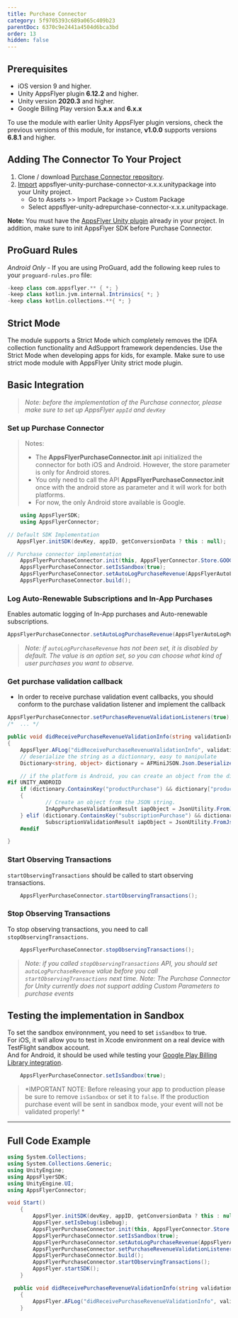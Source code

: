 ```yaml
---
title: Purchase Connector
category: 5f9705393c689a065c409b23
parentDoc: 6370c9e2441a4504d6bca3bd
order: 13
hidden: false
---
```


## Prerequisites

- iOS version 9 and higher.
- Unity AppsFlyer plugin **6.12.2** and higher.
- Unity version **2020.3** and higher.
- Google Billing Play version **5.x.x** and **6.x.x**

To use the module with earlier Unity AppsFlyer plugin versions, check the previous versions of this module, for instance, **v1.0.0** supports versions **6.8.1** and higher.

## Adding The Connector To Your Project

1. Clone / download [Purchase Connector repository](https://github.com/AppsFlyerSDK/appsflyer-unity-purchase-connector).
2. [Import](https://docs.unity3d.com/Manual/AssetPackages.html) appsflyer-unity-purchase-connector-x.x.x.unitypackage  into your Unity project.
    - Go to Assets >> Import Package >> Custom Package
    - Select appsflyer-unity-adrepurchase-connector-x.x.x.unitypackage.

**Note:** You must have the [AppsFlyer Unity plugin](https://github.com/AppsFlyerSDK/appsflyer-unity-plugin) already in your project. In addition, make sure to init AppsFlyer SDK before Purchase Connector.

## ProGuard Rules

*Android Only* - If you are using ProGuard, add the following keep rules to your `proguard-rules.pro` file:

```groovy
-keep class com.appsflyer.** { *; }
-keep class kotlin.jvm.internal.Intrinsics{ *; }
-keep class kotlin.collections.**{ *; }
```
## Strict Mode
The module supports a Strict Mode which completely removes the IDFA collection functionality and AdSupport framework dependencies. Use the Strict Mode when developing apps for kids, for example.
Make sure to use strict mode module with AppsFlyer Unity strict mode plugin.

## Basic Integration

> *Note: before the implementation of the Purchase connector, please make sure to set up AppsFlyer `appId` and `devKey`*

### Set up Purchase Connector

> Notes:
>
> - The **AppsFlyerPurchaseConnector.init** api initialized the connector for both iOS and Android. However, the store parameter is only for Android stores.
> - You only need to call the API **AppsFlyerPurchaseConnector.init** once with the android store as parameter and it will work for both platforms.
> - For now, the only Android store available is Google.

```c#
    using AppsFlyerSDK;
    using AppsFlyerConnector;

// Default SDK Implementation
   AppsFlyer.initSDK(devKey, appID, getConversionData ? this : null);

// Purchase connector implementation 
    AppsFlyerPurchaseConnector.init(this, AppsFlyerConnector.Store.GOOGLE);
    AppsFlyerPurchaseConnector.setIsSandbox(true);
    AppsFlyerPurchaseConnector.setAutoLogPurchaseRevenue(AppsFlyerAutoLogPurchaseRevenueOptions.AppsFlyerAutoLogPurchaseRevenueOptionsAutoRenewableSubscriptions, AppsFlyerAutoLogPurchaseRevenueOptions.AppsFlyerAutoLogPurchaseRevenueOptionsInAppPurchases);
    AppsFlyerPurchaseConnector.build();

```

### Log Auto-Renewable Subscriptions and In-App Purchases

Enables automatic logging of In-App purchases and Auto-renewable subscriptions.

```c#
AppsFlyerPurchaseConnector.setAutoLogPurchaseRevenue(AppsFlyerAutoLogPurchaseRevenueOptions.AppsFlyerAutoLogPurchaseRevenueOptionsAutoRenewableSubscriptions, AppsFlyerAutoLogPurchaseRevenueOptions.AppsFlyerAutoLogPurchaseRevenueOptionsInAppPurchases);
```

> *Note: if `autoLogPurchaseRevenue` has not been set, it is disabled by default. The value is an option set, so you can choose what kind of user purchases you want to observe.*

### Get purchase validation callback

- In order to receive purchase validation event callbacks, you should conform to the purchase validation listener and implement the callback

```c#
AppsFlyerPurchaseConnector.setPurchaseRevenueValidationListeners(true);
/*  ... */

public void didReceivePurchaseRevenueValidationInfo(string validationInfo)
{
    AppsFlyer.AFLog("didReceivePurchaseRevenueValidationInfo", validationInfo);
    // deserialize the string as a dictionnary, easy to manipulate
    Dictionary<string, object> dictionary = AFMiniJSON.Json.Deserialize(validationInfo) as Dictionary<string, object>;

    // if the platform is Android, you can create an object from the dictionnary 
#if UNITY_ANDROID
    if (dictionary.ContainsKey("productPurchase") && dictionary["productPurchase"] != null)
    {
            // Create an object from the JSON string.
            InAppPurchaseValidationResult iapObject = JsonUtility.FromJson<InAppPurchaseValidationResult>(validationInfo);
    } elif (dictionary.ContainsKey("subscriptionPurchase") && dictionary["subscriptionPurchase"] != null) {
            SubscriptionValidationResult iapObject = JsonUtility.FromJson<SubscriptionValidationResult>(validationInfo);
    #endif

}
```

### Start Observing Transactions

`startObservingTransactions` should be called to start observing transactions.

```c#
    AppsFlyerPurchaseConnector.startObservingTransactions();
```

### Stop Observing Transactions

To stop observing transactions, you need to call `stopObservingTransactions`.

```c#
    AppsFlyerPurchaseConnector.stopObservingTransactions();
```

> *Note: if you called `stopObservingTransactions` API, you should set `autoLogPurchaseRevenue` value before you call `startObservingTransactions` next time.* 
> *Note: The Purchase Connector for Unity currently does not support adding Custom Parameters to purchase events*

## Testing the implementation in Sandbox

To set the sandbox environnment, you need to set `isSandbox` to true. </br>
For iOS, it will allow you to test in Xcode environment on a real device with TestFlight sandbox account. </br>
And for Android, it should be used while testing your [Google Play Billing Library integration](https://developer.android.com/google/play/billing/test). 

```c#
    AppsFlyerPurchaseConnector.setIsSandbox(true);
```

> *IMPORTANT NOTE: Before releasing your app to production please be sure to remove `isSandbox` or set it to `false`. If the production purchase event will be sent in sandbox mode, your event will not be validated properly! *

***

## Full Code Example

```c#
using System.Collections;
using System.Collections.Generic;
using UnityEngine;
using AppsFlyerSDK;
using UnityEngine.UI;
using AppsFlyerConnector;

void Start()
    { 
        AppsFlyer.initSDK(devKey, appID, getConversionData ? this : null);
        AppsFlyer.setIsDebug(isDebug);
        AppsFlyerPurchaseConnector.init(this, AppsFlyerConnector.Store.GOOGLE);
        AppsFlyerPurchaseConnector.setIsSandbox(true);
        AppsFlyerPurchaseConnector.setAutoLogPurchaseRevenue(AppsFlyerAutoLogPurchaseRevenueOptions.AppsFlyerAutoLogPurchaseRevenueOptionsAutoRenewableSubscriptions, AppsFlyerAutoLogPurchaseRevenueOptions.AppsFlyerAutoLogPurchaseRevenueOptionsInAppPurchases);
        AppsFlyerPurchaseConnector.setPurchaseRevenueValidationListeners(true);
        AppsFlyerPurchaseConnector.build();
        AppsFlyerPurchaseConnector.startObservingTransactions();
        AppsFlyer.startSDK();
    }

  public void didReceivePurchaseRevenueValidationInfo(string validationInfo)
    {
        AppsFlyer.AFLog("didReceivePurchaseRevenueValidationInfo", validationInfo);
    }

```
